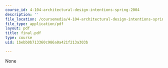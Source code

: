 ```yaml
---
course_id: 4-104-architectural-design-intentions-spring-2004
description: ''
file_location: /coursemedia/4-104-architectural-design-intentions-spring-2004/1bebb0b713360c986a0a421f213a303b_final.pdf
file_type: application/pdf
layout: pdf
title: final.pdf
type: course
uid: 1bebb0b713360c986a0a421f213a303b

---
```

None
